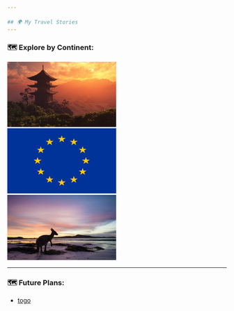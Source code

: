 ```yaml
---

## 🌍 My Travel Stories
---
```

### 🗺️ Explore by Continent:
<span style="display: inline-block; margin-right: 20px;">
  <a href="asia.md"><img src="asia.jpg" alt="asia" style="width: 250px; height: 150px;"></a>
</span>
<span style="display: inline-block; margin-right: 20px;">
  <a href="europe.md"><img src="eu.png" alt="europe" style="width: 250px; height: 150px;"></a>
</span>
<span style="display: inline-block;">
  <a href="oceania.md"><img src="aus.jpg" alt="oceania" style="width: 250px; height: 150px;"></a>
</span>

---

### 🗺️ Future Plans:

- [togo](togo.md)
